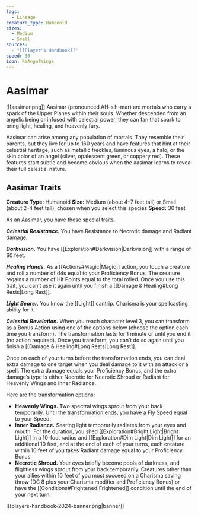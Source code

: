 ```yaml
---
tags:
  - Lineage
creature_type: Humanoid
sizes:
  - Medium
  - Small
sources:
  - "[[Player's Handbook]]"
speed: 30
icon: RaAngelWings
---
```


# Aasimar

![[aasimar.png]]
Aasimar (pronounced AH-sih-mar) are mortals who carry a spark of the Upper Planes within their souls. Whether descended from an angelic being or infused with celestial power, they can fan that spark to bring light, healing, and heavenly fury.

Aasimar can arise among any population of mortals. They resemble their parents, but they live for up to 160 years and have features that hint at their celestial heritage, such as metallic freckles, luminous eyes, a halo, or the skin color of an angel (silver, opalescent green, or coppery red). These features start subtle and become obvious when the aasimar learns to reveal their full celestial nature.

## Aasimar Traits

**Creature Type:** Humanoid
**Size:** Medium (about 4–7 feet tall) or Small (about 2–4 feet tall), chosen when you select this species
**Speed:** 30 feet

As an Aasimar, you have these special traits.

**_Celestial Resistance._** You have Resistance to Necrotic damage and Radiant damage.

**_Darkvision._** You have [[Exploration#Darkvision|Darkvision]] with a range of 60 feet.

**_Healing Hands._** As a [[Actions#Magic|Magic]] action, you touch a creature and roll a number of d4s equal to your Proficiency Bonus. The creature regains a number of Hit Points equal to the total rolled. Once you use this trait, you can’t use it again until you finish a [[Damage & Healing#Long Rests|Long Rest]].

**_Light Bearer._** You know the [[Light]] cantrip. Charisma is your spellcasting ability for it.

**_Celestial Revelation._** When you reach character level 3, you can transform as a Bonus Action using one of the options below (choose the option each time you transform). The transformation lasts for 1 minute or until you end it (no action required). Once you transform, you can’t do so again until you finish a [[Damage & Healing#Long Rests|Long Rest]].

Once on each of your turns before the transformation ends, you can deal extra damage to one target when you deal damage to it with an attack or a spell. The extra damage equals your Proficiency Bonus, and the extra damage’s type is either Necrotic for Necrotic Shroud or Radiant for Heavenly Wings and Inner Radiance.

Here are the transformation options:
- **Heavenly Wings.** Two spectral wings sprout from your back temporarily. Until the transformation ends, you have a Fly Speed equal to your Speed.
- **Inner Radiance.** Searing light temporarily radiates from your eyes and mouth. For the duration, you shed [[Exploration#Bright Light|Bright Light]] in a 10-foot radius and [[Exploration#Dim Light|Dim Light]] for an additional 10 feet, and at the end of each of your turns, each creature within 10 feet of you takes Radiant damage equal to your Proficiency Bonus.
- **Necrotic Shroud.** Your eyes briefly become pools of darkness, and flightless wings sprout from your back temporarily. Creatures other than your allies within 10 feet of you must succeed on a Charisma saving throw (DC 8 plus your Charisma modifier and Proficiency Bonus) or have the [[Conditions#Frightened|Frightened]] condition until the end of your next turn.

![[players-handbook-2024-banner.png|banner]]
